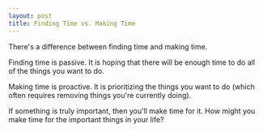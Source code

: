 ```yaml
---
layout: post
title: Finding Time vs. Making Time
---
```


There's a difference between finding time and making time.

Finding time is passive. It is hoping that there will be enough time to do all of the things you want to do.

Making time is proactive. It is prioritizing the things you want to do (which often requires removing things you're currently doing).

If something is truly important, then you'll make time for it. How might you make time for the important things in your life?